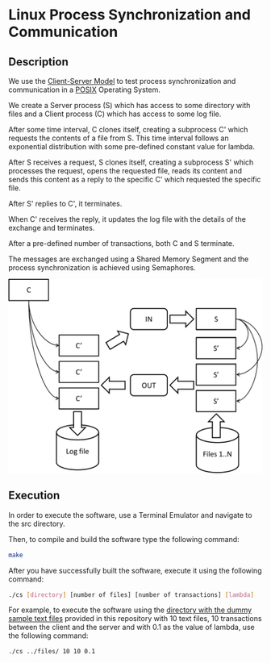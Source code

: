 # Linux Process Synchronization and Communication

## Description
We use the [Client-Server Model](https://en.wikipedia.org/wiki/Client%E2%80%93server_model) to test process synchronization and communication in a [POSIX](https://en.wikipedia.org/wiki/POSIX) Operating System.

We create a Server process (S) which has access to some directory with files and a Client process (C) which has access to some log file.

After some time interval, C clones itself, creating a subprocess C' which requests the contents of a file from S. This time interval follows an exponential distribution with some pre-defined constant value for lambda.

After S receives a request, S clones itself, creating a subprocess S' which processes the request, opens the requested file, reads its content and sends this content as a reply to the specific C' which requested the specific file.

After S' replies to C', it terminates.

When C' receives the reply, it updates the log file with the details of the exchange and terminates.

After a pre-defined number of transactions, both C and S terminate.

The messages are exchanged using a Shared Memory Segment and the process synchronization is achieved using Semaphores.

![Model Overview](/figure.png)

## Execution
In order to execute the software, use a Terminal Emulator and navigate to the src directory.

Then, to compile and build the software type the following command:
```bash
make
```

After you have successfully built the software, execute it using the following command:
```bash
./cs [directory] [number of files] [number of transactions] [lambda]
```

For example, to execute the software using the [directory with the dummy sample text files](/files) provided in this repository with 10 text files, 10 transactions between the client and the server and with 0.1 as the value of lambda, use the following command:
```bash
./cs ../files/ 10 10 0.1
```
